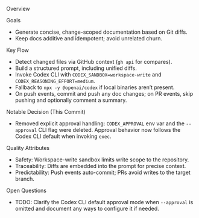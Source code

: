 Overview

Goals
- Generate concise, change-scoped documentation based on Git diffs.
- Keep docs additive and idempotent; avoid unrelated churn.

Key Flow
- Detect changed files via GitHub context (`gh api` for compares).
- Build a structured prompt, including unified diffs.
- Invoke Codex CLI with `CODEX_SANDBOX=workspace-write` and `CODEX_REASONING_EFFORT=medium`.
- Fallback to `npx -y @openai/codex` if local binaries aren’t present.
- On push events, commit and push any doc changes; on PR events, skip pushing and optionally comment a summary.

Notable Decision (This Commit)
- Removed explicit approval handling: `CODEX_APPROVAL` env var and the `--approval` CLI flag were deleted. Approval behavior now follows the Codex CLI default when invoking `exec`.

Quality Attributes
- Safety: Workspace-write sandbox limits write scope to the repository.
- Traceability: Diffs are embedded into the prompt for precise context.
- Predictability: Push events auto-commit; PRs avoid writes to the target branch.

Open Questions
- TODO: Clarify the Codex CLI default approval mode when `--approval` is omitted and document any ways to configure it if needed.

